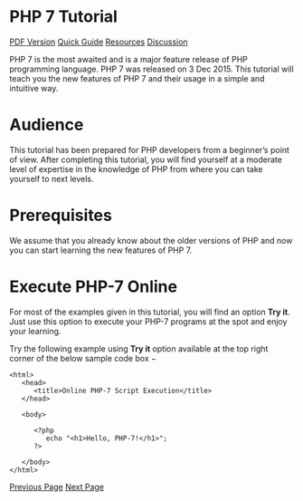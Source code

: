 # PHP 7 Tutorial
[PDF Version](../php7/php7_pdf_version.md)
[Quick Guide](../php7/php7_quick_guide.md)
[Resources](../php7/php7_useful_resources.md)
[Discussion](../php7/php7_discussion.md)

PHP 7 is the most awaited and is a major feature release of PHP programming language. PHP 7 was released on 3 Dec 2015. This tutorial will teach you the new features of PHP 7 and their usage in a simple and intuitive way.

# Audience
This tutorial has been prepared for PHP developers from a beginner’s point of view. After completing this tutorial, you will find yourself at a moderate level of expertise in the knowledge of PHP from where you can take yourself to next levels.

# Prerequisites
We assume that you already know about the older versions of PHP and now you can start learning the new features of PHP 7.

# Execute PHP-7 Online
For most of the examples given in this tutorial, you will find an option **Try it**. Just use this option to execute your PHP-7 programs at the spot and enjoy your learning.

Try the following example using **Try it** option available at the top right corner of the below sample code box −

```
<html>
   <head>
      <title>Online PHP-7 Script Execution</title>      
   </head>
   
   <body>
      
      <?php
         echo "<h1>Hello, PHP-7!</h1>";
      ?>
   
   </body>
</html>
```

[Previous Page](../php7/index.md) [Next Page](../php7/php7_introduction.md) 
